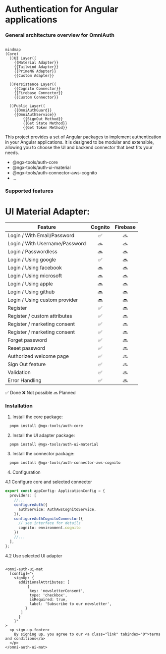 # Authentication for Angular applications

### General architecture overview for OmniAuth

```mermaid

mindmap
(Core)
  ))UI Layer((
    {{Material Adapter}}
    {{Tailwind Adapter}}
    {{PrimeNG Adapter}}
    {{Custom Adapter}}

  ))Persistence Layer((
    {{Cognito Connector}}
    {{Firebase Connector}}
    {{Custom Connector}}

  ))Public Layer((
    {{OmniAuthGuard}}
    {{OmniAuthService}}
        {{SignOut Method}}
        {{Get State Method}}
        {{Get Token Method}}

```


This project provides a set of Angular packages to implement authentication in your Angular applications. It is designed to be modular and extensible, allowing you to choose the UI and backend connector that best fits your needs.

- @ngx-tools/auth-core
- @ngx-tools/auth-ui-material
- @ngx-tools/auth-connector-aws-cognito
- ...

### Supported features

# UI Material Adapter:

| Feature                        | Cognito | Firebase |
|--------------------------------|:-------:|:--------:|
| Login / With Email/Password    |    ✅    |    🔜    |
| Login / With Username/Password |   🔜    |    🔜    |
| Login / Passwordless           |   🔜    |    🔜    |
| Login / Using google           |    ✅    |    🔜    |
| Login / Using facebook         |   🔜    |    🔜    |
| Login / Using microsoft        |   🔜    |    🔜    |
| Login / Using apple            |   🔜    |    🔜    |
| Login / Using github           |   🔜    |    🔜    |
| Login / Using custom provider  |   🔜    |    🔜    |
| Register                       |    ✅    |    🔜    |
| Register / custom attributes   |    ✅    |    🔜    |
| Register / marketing consent   |    ✅    |    🔜    |
| Register / marketing consent   |    ✅    |    🔜    |
| Forget password                |    ✅    |    🔜    |
| Reset password                 |    ✅    |    🔜    |
| Authorized welcome page        |    ✅    |    🔜    |
| Sign Out feature               |    ✅    |    🔜    |
| Validation                     |    ✅    |    🔜    |
| Error Handling                 |    ✅    |    🔜    |

✅ Done
❌ Not possible
🔜 Planned


### Installation


1. Install the core package:

```bash
  pnpm install @ngx-tools/auth-core
```

2. Install the UI adapter package:

```bash
  pnpm install @ngx-tools/auth-ui-material
```

3. Install the connector package:

```bash
  pnpm install @ngx-tools/auth-connector-aws-cognito
```

4. Configuration

4.1 Configure core and selected connector

```typescript
export const appConfig: ApplicationConfig = {
  providers: [
    //...
    configureAuth({
      authService: AuthAwsCognitoService,
    }),
    configureAuthCognitoConnector({
      // see interface for details
      cognito: environment.cognito
    })
    //...
  ],
};
```

  4.2 Use selected UI adapter
```angular2html

<omni-auth-ui-mat
  [config]="{
    signUp: {
      additionalAttributes: [
          {
           key: 'newsletterConsent',
           type: 'checkbox',
           isRequired: true,
           label: 'Subscribe to our newsletter',
         }
       ]
      }
    }"
>
  <p sign-up-footer>
    By signing up, you agree to our <a class="link" tabindex="0">terms and conditions</a>
  </p>
</omni-auth-ui-mat>
```
